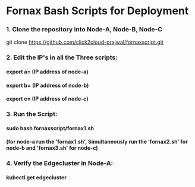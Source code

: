 # Fornax Bash Scripts for Deployment

### 1. Clone the repository into Node-A, Node-B, Node-C
git clone https://github.com/click2cloud-prajwal/fornaxscript.git

### 2. Edit the IP's in all the Three scripts:
#### export a= (IP address of node-a)
#### export b= (IP address of node-b)
#### export c= (IP address of node-c)

### 3. Run the Script:
#### sudo bash fornaxscript/fornax1.sh 
#### (for node-a run the 'fornax1.sh', Simultaneously run the 'fornax2.sh' for node-b and 'fornax3.sh' for node-c)
  
### 4. Verify the Edgecluster in Node-A:
#### kubectl get edgecluster

